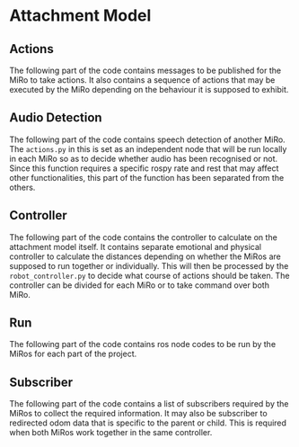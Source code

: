# Attachment Model

## Actions
The following part of the code contains messages to be published for the MiRo to take actions. It also contains a sequence of actions that may be executed by the MiRo depending on the behaviour it is supposed to exhibit.
## Audio Detection
The following part of the code contains speech detection of another MiRo. The ```actions.py``` in this is set as an independent node that will be run locally in each MiRo so as to decide whether audio has been recognised or not. Since this function requires a specific rospy rate and rest that may affect other functionalities, this part of the function has been separated from the others.
## Controller
The following part of the code contains the controller to calculate on the attachment model itself. It contains separate emotional and physical controller to calculate the distances depending on whether the MiRos are supposed to run together or individually. This will then be processed by the ```robot_controller.py``` to decide what course of actions should be taken. The controller can be divided for each MiRo or to take command over both MiRo.
## Run
The following part of the code contains ros node codes to be run by the MiRos for each part of the project.
## Subscriber
The following part of the code contains a list of subscribers required by the MiRos to collect the required information. It may also be subscriber to redirected odom data that is specific to the parent or child. This is required when both MiRos work together in the same controller.